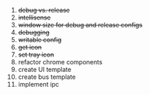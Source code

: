 1. ~~debug vs. release~~
1. ~~intellisense~~
1. ~~window size for debug and release configs~~
1. ~~debugging~~
1. ~~writable config~~
1. ~~get icon~~
1. ~~set tray icon~~
1. refactor chrome components
1. create UI template
1. create bus template
1. implement ipc